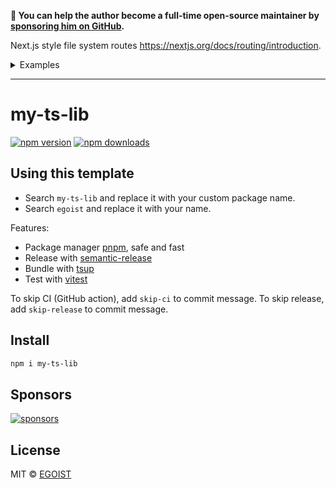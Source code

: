 **💛 You can help the author become a full-time open-source maintainer by [sponsoring him on GitHub](https://github.com/sponsors/egoist).**

Next.js style file system routes https://nextjs.org/docs/routing/introduction.

<details>
  <summary>Examples</summary>
  
    ```
    index route
        pages/index.js → /
        pages/blog/index.js → /blog
    nested route
        pages/blog/first-post.js → /blog/first-post
        pages/dashboard/settings/username.js → /dashboard/settings/username
    dynamic route
        pages/blog/[slug].js → /blog/:slug (/blog/hello-world)
        pages/[username]/settings.js → /:username/settings (/foo/settings)
        pages/post/[...all].js → /post/* (/post/2020/id/title)
    ```
</details>

---

# my-ts-lib

[![npm version](https://badgen.net/npm/v/my-ts-lib)](https://npm.im/my-ts-lib) [![npm downloads](https://badgen.net/npm/dm/my-ts-lib)](https://npm.im/my-ts-lib)

## Using this template

- Search `my-ts-lib` and replace it with your custom package name.
- Search `egoist` and replace it with your name.

Features:

- Package manager [pnpm](https://pnpm.js.org/), safe and fast
- Release with [semantic-release](https://npm.im/semantic-release)
- Bundle with [tsup](https://github.com/egoist/tsup)
- Test with [vitest](https://vitest.dev)

To skip CI (GitHub action), add `skip-ci` to commit message. To skip release, add `skip-release` to commit message.

## Install

```bash
npm i my-ts-lib
```

## Sponsors

[![sponsors](https://sponsors-images.egoist.sh/sponsors.svg)](https://github.com/sponsors/egoist)

## License

MIT &copy; [EGOIST](https://github.com/sponsors/egoist)
